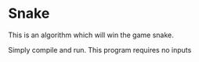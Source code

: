 # Snake
This is an algorithm which will win the game snake.

Simply compile and run. This program requires no inputs
